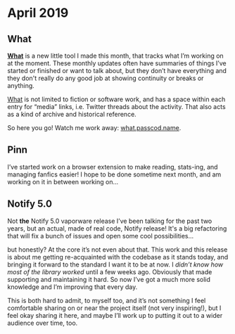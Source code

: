 # April 2019

## What

**[What]** is a new little tool I made this month, that tracks what I’m working
on at the moment. These monthly updates often have summaries of things I’ve
started or finished or want to talk about, but they don’t have everything and
they don't really do any good job at showing continuity or breaks or anything.

[What] is not limited to fiction or software work, and has a space within each
entry for “media” links, i.e. Twitter threads about the activity. That also acts
as a kind of archive and historical reference.

So here you go! Watch me work away: [what.passcod.name][What].

[What]: https://what.passcod.name

## Pinn

I’ve started work on a browser extension to make reading, stats-ing, and
managing fanfics easier! I hope to be done sometime next month, and am working
on it in between working on...

## Notify 5.0

Not **the** Notify 5.0 vaporware release I’ve been talking for the past two
years, but an actual, made of real code, Notify release! It's a big refactoring
that will fix a bunch of issues and open some cool possibilities...

but honestly? At the core it’s not even about that. This work and this release
is about me getting re-acquainted with the codebase as it stands today, and
bringing it forward to the standard I want it to be at now. I _didn’t know how
most of the library worked_ until a few weeks ago. Obviously that made
supporting and maintaining it hard. So now I’ve got a much more solid knowledge
and I’m improving that every day.

This is both hard to admit, to myself too, and it’s not something I feel
comfortable sharing on or near the project itself (not very inspiring!), but I
feel okay sharing it here, and maybe I’ll work up to putting it out to a wider
audience over time, too.
